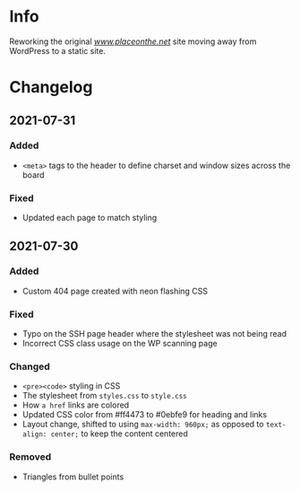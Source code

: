 # Info
Reworking the original *www.placeonthe.net* site moving away from WordPress to a static site.

# Changelog
## 2021-07-31
### Added
- `<meta>` tags to the header to define charset and window sizes across the board
### Fixed
- Updated each page to match styling
## 2021-07-30
### Added
- Custom 404 page created with neon flashing CSS

### Fixed
- Typo on the SSH page header where the stylesheet was not being read
- Incorrect CSS class usage on the WP scanning page

### Changed
- `<pre><code>` styling in CSS
- The stylesheet from `styles.css` to `style.css`
- How `a href` links are colored
- Updated CSS color from #ff4473 to #0ebfe9 for heading and links
- Layout change, shifted to using `max-width: 960px;` as opposed to `text-align: center;` to keep the content centered

### Removed
- Triangles from bullet points
